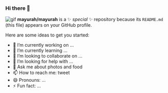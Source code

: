 ### Hi there 👋

![gif](https://media3.giphy.com/media/FPbnShq1h1IS5FQyPD/giphy.gif)
**mayurah/mayurah** is a ✨ _special_ ✨ repository because its `README.md` (this file) appears on your GitHub profile.

Here are some ideas to get you started:

- 🔭 I’m currently working on ...
- 🌱 I’m currently learning ...
- 👯 I’m looking to collaborate on ...
- 🤔 I’m looking for help with ...
- 💬 Ask me about photos and food
- 📫 How to reach me: tweet
- 😄 Pronouns: ...
- ⚡ Fun fact: ...

